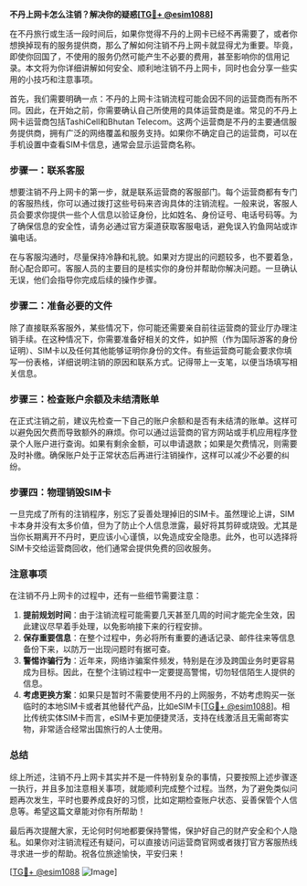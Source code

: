 **不丹上网卡怎么注销？解决你的疑惑[[TG💪+ @esim1088](https://t.me/s/esim1088)]**

在不丹旅行或生活一段时间后，如果你觉得不丹的上网卡已经不再需要了，或者你想换掉现有的服务提供商，那么了解如何注销不丹上网卡就显得尤为重要。毕竟，即使你回国了，不使用的服务仍然可能产生不必要的费用，甚至影响你的信用记录。本文将为你详细讲解如何安全、顺利地注销不丹上网卡，同时也会分享一些实用的小技巧和注意事项。

首先，我们需要明确一点：不丹的上网卡注销流程可能会因不同的运营商而有所不同。因此，在开始之前，你需要确认自己所使用的具体运营商是谁。常见的不丹上网卡运营商包括TashiCell和Bhutan Telecom。这两个运营商是不丹的主要通信服务提供商，拥有广泛的网络覆盖和服务支持。如果你不确定自己的运营商，可以在手机设置中查看SIM卡信息，通常会显示运营商名称。

### 步骤一：联系客服

想要注销不丹上网卡的第一步，就是联系运营商的客服部门。每个运营商都有专门的客服热线，你可以通过拨打这些号码来咨询具体的注销流程。一般来说，客服人员会要求你提供一些个人信息以验证身份，比如姓名、身份证号、电话号码等。为了确保信息的安全性，请务必通过官方渠道获取客服电话，避免误入钓鱼网站或诈骗电话。

在与客服沟通时，尽量保持冷静和礼貌。如果对方提出的问题较多，也不要着急，耐心配合即可。客服人员的主要目的是核实你的身份并帮助你解决问题。一旦确认无误，他们会指导你完成后续的操作步骤。

### 步骤二：准备必要的文件

除了直接联系客服外，某些情况下，你可能还需要亲自前往运营商的营业厅办理注销手续。在这种情况下，你需要准备好相关的文件，如护照（作为国际游客的身份证明）、SIM卡以及任何其他能够证明你身份的文件。有些运营商可能会要求你填写一份表格，详细说明注销的原因和联系方式。记得带上一支笔，以便当场填写相关信息。

### 步骤三：检查账户余额及未结清账单

在正式注销之前，建议先检查一下自己的账户余额和是否有未结清的账单。这样可以避免因欠费而导致额外的麻烦。你可以通过运营商的官方网站或手机应用程序登录个人账户进行查询。如果有剩余金额，可以申请退款；如果是欠费情况，则需要及时补缴。确保账户处于正常状态后再进行注销操作，这样可以减少不必要的纠纷。

### 步骤四：物理销毁SIM卡

一旦完成了所有的注销程序，别忘了妥善处理掉旧的SIM卡。虽然理论上讲，SIM卡本身并没有太多价值，但为了防止个人信息泄露，最好将其剪碎或烧毁。尤其是当你长期离开不丹时，更应该小心谨慎，以免造成安全隐患。此外，也可以选择将SIM卡交给运营商回收，他们通常会提供免费的回收服务。

### 注意事项

在注销不丹上网卡的过程中，还有一些细节需要注意：

1. **提前规划时间**：由于注销流程可能需要几天甚至几周的时间才能完全生效，因此建议尽早着手处理，以免影响接下来的行程安排。
2. **保存重要信息**：在整个过程中，务必将所有重要的通话记录、邮件往来等信息备份下来，以防万一出现问题时有据可查。
3. **警惕诈骗行为**：近年来，网络诈骗案件频发，特别是在涉及跨国业务时更容易成为目标。因此，在整个注销过程中一定要提高警惕，切勿轻信陌生人提供的信息。
4. **考虑更换方案**：如果只是暂时不需要使用不丹的上网服务，不妨考虑购买一张临时的本地SIM卡或者其他替代产品，比如eSIM卡[[TG💪+ @esim1088](https://t.me/s/esim1088)]。相比传统实体SIM卡而言，eSIM卡更加便捷灵活，支持在线激活且无需邮寄实物，非常适合经常出国旅行的人士使用。

### 总结

综上所述，注销不丹上网卡其实并不是一件特别复杂的事情，只要按照上述步骤逐一执行，并且多加注意相关事项，就能顺利完成整个过程。当然，为了避免类似问题再次发生，平时也要养成良好的习惯，比如定期检查账户状态、妥善保管个人信息等。希望这篇文章能对你有所帮助！

最后再次提醒大家，无论何时何地都要保持警惕，保护好自己的财产安全和个人隐私。如果你对注销流程还有疑问，可以直接访问运营商官网或者拨打官方客服热线寻求进一步的帮助。祝各位旅途愉快，平安归来！

[[TG💪+ @esim1088](https://t.me/s/esim1088) ![Image](https://i.postimg.cc/4NQfJmqS/Snipaste-2025-05-13-00-14-12.png)]